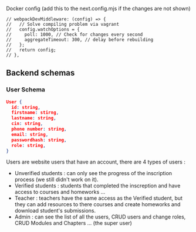 Docker config (add this to the next.config.mjs if the changes are not shown)

```
// webpackDevMiddleware: (config) => {
//   // Solve compiling problem via vagrant
//   config.watchOptions = {
//     poll: 1000, // Check for changes every second
//     aggregateTimeout: 300, // delay before rebuilding
//   };
//   return config;
// },
```

## Backend schemas

### User Schema

```json
User {
  id: string,
  firstname: stirng,
  lastname: string,
  cin: string,
  phone number: string,
  email: string,
  passwordhash: string,
  role: string,
}
```

Users are website users that have an account, there are 4 types of users :

- Unverified students : can only see the progress of the inscription process (we still didn't work on it).
- Verified students : students that completed the inscreption and have access to courses and homeworks ...
- Teacher : teachers have the same access as the Verified student, but they can add resources to there courses and create homeworks and download student's submissions.
- Admin : can see the list of all the users, CRUD users and change roles, CRUD Modules and Chapters ... (the super user)
